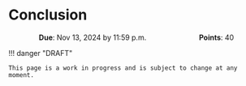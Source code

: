 # Conclusion

<p style="text-align: center;">
    <object hspace="50">
        <strong>Due</strong></a>: Nov 13, 2024 by 11:59 p.m.
    </object>
    <object hspace="50">
        <strong>Points</strong></a>: 40
    </object>
</p>

!!! danger "DRAFT"

    This page is a work in progress and is subject to change at any moment.
